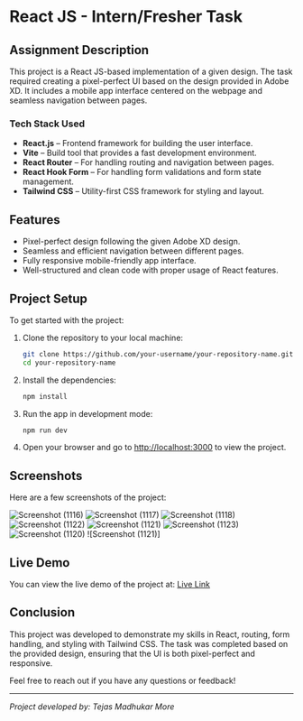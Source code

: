 # React JS - Intern/Fresher Task

## Assignment Description
This project is a React JS-based implementation of a given design. The task required creating a pixel-perfect UI based on the design provided in Adobe XD. It includes a mobile app interface centered on the webpage and seamless navigation between pages.

### Tech Stack Used
- **React.js** – Frontend framework for building the user interface.
- **Vite** – Build tool that provides a fast development environment.
- **React Router** – For handling routing and navigation between pages.
- **React Hook Form** – For handling form validations and form state management.
- **Tailwind CSS** – Utility-first CSS framework for styling and layout.
  
## Features
- Pixel-perfect design following the given Adobe XD design.
- Seamless and efficient navigation between different pages.
- Fully responsive mobile-friendly app interface.
- Well-structured and clean code with proper usage of React features.
  
## Project Setup

To get started with the project:

1. Clone the repository to your local machine:

    ```bash
    git clone https://github.com/your-username/your-repository-name.git
    cd your-repository-name
    ```

2. Install the dependencies:

    ```bash
    npm install
    ```

3. Run the app in development mode:

    ```bash
    npm run dev
    ```

4. Open your browser and go to [http://localhost:3000](http://localhost:3000) to view the project.

## Screenshots
Here are a few screenshots of the project:

![Screenshot (1116)](https://github.com/user-attachments/assets/4a941925-8484-451c-b3f2-57262aa788f1)
![Screenshot (1117)](https://github.com/user-attachments/assets/7e7ca97b-461a-41ee-b9f1-bb3d0d0fdf22)
![Screenshot (1118)](https://github.com/user-attachments/assets/00d09e14-67b2-470d-a31c-ee3bd3d53481)
![Screenshot (1122)](https://github.com/user-attachments/assets/9c60449f-0bc0-4b2e-9e14-008c6c7be348) ![Screenshot (1121)](https://github.com/user-attachments/assets/4ad346f6-04d6-4dd4-ad7b-c3b3c0219794)
 ![Screenshot (1123)](https://github.com/user-attachments/assets/3aac5404-a6ad-4eec-9499-a37eaa9b9d74)  ![Screenshot (1120)](https://github.com/user-attachments/assets/9bbf05d2-47d9-4bc1-843f-bee11450445a)  ![Screenshot (1121)]






## Live Demo
You can view the live demo of the project at:
[Live Link](https://edu-case-inter-assignment-by-tejas-more.vercel.app/)

## Conclusion
This project was developed to demonstrate my skills in React, routing, form handling, and styling with Tailwind CSS. The task was completed based on the provided design, ensuring that the UI is both pixel-perfect and responsive.

Feel free to reach out if you have any questions or feedback!

---

*Project developed by: Tejas Madhukar More*
